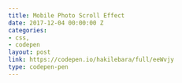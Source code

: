 ```yaml
---
title: Mobile Photo Scroll Effect
date: 2017-12-04 00:00:00 Z
categories:
- css,
- codepen
layout: post
link: https://codepen.io/hakilebara/full/eeWvjy
type: codepen-pen
---
```


